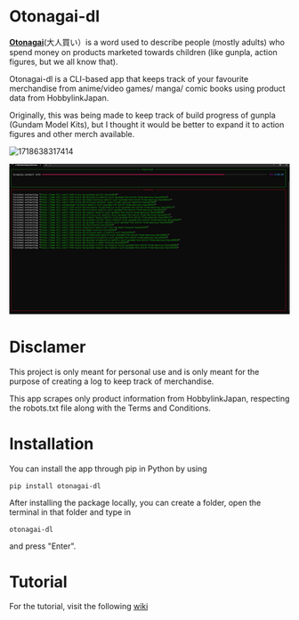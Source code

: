 # Otonagai-dl

[**Otonagai**](https://www.tofugu.com/japanese/otonagai/)(大人買い）is a word used to describe people (mostly adults) who spend money on products marketed towards children (like gunpla, action figures, but we all know that).

Otonagai-dl is a CLI-based app that keeps track of your favourite merchandise from anime/video games/ manga/ comic books using product data from HobbylinkJapan.

Originally, this was being made to keep track of build progress of gunpla (Gundam Model Kits), but I thought it would be better to expand it to action figures and other merch available.

![1718638317414](https://file+.vscode-resource.vscode-cdn.net/d%3A/GitHub/Python-Programming-Projects/Gunpla_Tracker_Database/gunpla_tracker/image/README/1718638317414.png)

![1718638417092](image/README/1718638417092.png)

# Disclamer

This project is only meant for personal use and is only meant for the purpose of creating a log to keep track of merchandise.

This app scrapes only product information from HobbylinkJapan, respecting the robots.txt file along with the Terms and Conditions.

# Installation

You can install the app through pip in Python by using

```
pip install otonagai-dl
```

After installing the package locally, you can create a folder, open the terminal in that folder and type in

```
otonagai-dl
```

and press "Enter".

# Tutorial

For the tutorial, visit the following [wiki](https://weebmogul.gitbook.io/otonagai-dl/)
